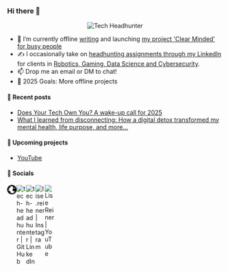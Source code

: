 ### Hi there 👋
<p align="center">
  <img src="https://substackcdn.com/image/fetch/w_112,h_112,c_fill,f_webp,q_auto:good,fl_progressive:steep,g_auto/https%3A%2F%2Fsubstack-post-media.s3.amazonaws.com%2Fpublic%2Fimages%2F3dbedeaf-e893-4c28-b4d5-14e9338ef278_1280x1280.png" width="133" title="Tech Headhunter">
</p>

- 🔭 I’m currently offline [writing](https://medium.com/@lisereiner) and launching [my project 'Clear Minded' for busy people](https://lisereiner.substack.com/)
- ✍️ I occasionally take on [headhunting assignments through my LinkedIn](https://www.linkedin.com/in/tech-headhunter/) for clients in [Robotics, Gaming, Data Science and Cybersecurity](https://www.linkedin.com/in/tech-headhunter/).
- 📫 Drop me an email or DM to chat!
- 🥅 2025 Goals: More offline projects

#### 📜 Recent posts

- [Does Your Tech Own You? A wake-up call for 2025](https://medium.com/@lisereiner/does-your-tech-own-you-a-wake-up-call-for-2025-270c1e360e15) 
- [What I learned from disconnecting: How a digital detox transformed my mental health, life purpose, and more…](https://medium.com/@lisereiner/the-power-of-disconnecting-how-digital-detox-can-boost-your-mental-health-life-purpose-and-e5f07fa7cd38)

#### 🌱 Upcoming projects

- [YouTube](https://www.youtube.com/@LiseReiner)

#### 🌱 Socials
[<img align="left" alt="lisereiner | Website" width="22px" src="https://raw.githubusercontent.com/iconic/open-iconic/master/svg/globe.svg" />][website]
[<img align="left" alt="tech-headhunter | GitHub" width="22px" src="https://cdn.jsdelivr.net/npm/simple-icons@v3/icons/github.svg" />][github]
[<img align="left" alt="tech-headhunter | LinkedIn" width="22px" src="https://cdn.jsdelivr.net/npm/simple-icons@v3/icons/linkedin.svg" />][linkedin]
[<img align="left" alt="lise.reiner | Instagram" width="22px" src="https://cdn.jsdelivr.net/npm/simple-icons@v3/icons/instagram.svg" />][instagram]
[<img align="left" alt="Lise Reiner | YouTube" width="22px" src="https://cdn.jsdelivr.net/npm/simple-icons@v3/icons/youtube.svg" />][youtube] 

<br />

[website]: https://lisereiner.substack.com/
[github]: https://github.com/rendred
[linkedin]: https://www.linkedin.com/in/tech-headhunter/
[instagram]: https://instagram.com/lise.reiner
[youtube]: https://www.youtube.com/@LiseReiner
